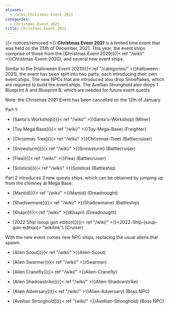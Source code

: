 ```yaml
---
aliases:
  - /wiki/Christmas-Event-2021
categories:
  - Christmas Event 2021
title: Christmas Event 2021
---
```


{{< notices/removed >}} **Christmas Event 2021** is a limited time event that was held on the 25th of December, 2021. This year, the event ships comprise of those from the [Christmas Event 2020]({{< ref "/wiki/" >}}Christmas-Event-2020), and several new event ships.

Similar to the [Halloween Event 2021]({{< ref "/categories/" >}}halloween-2021), the event has been split into two parts, each introducing their own event ships. The new NPCs that are introduced also drop Snowflakes, which are required to build the event ships. The Avellian Stronghold also drops 1 Blueprint A and Blueprint B, which are needed for future event quests

Note: the Christmas 2021 Event has been cancelled on the 12th of January

Part 1:

- [Santa's Workshop]({{< ref "/wiki/" >}}Santa's-Workshop) (Miner)

- [Toy Mega Base]({{< ref "/wiki/" >}}Toy-Mega-Base) (Freighter)

- [Christmas Tree]({{< ref "/wiki/" >}}Christmas-Tree) (Battlecruiser)

- [Snowsturm]({{< ref "/wiki/" >}}Snowsturm) (Battlecruiser)

- [Flea]({{< ref "/wiki/" >}}Flea) (Battlecruiser)

- [Solstice]({{< ref "/wiki/" >}}Solstice) (Battleship)

Part 2 introduces 3 new quests ships, which can be obtained by jumping up from the chimney at Mega Base:

- [Mantid]({{< ref "/wiki/" >}}Mantid) (Dreadnought)

- [Shadowmane]({{< ref "/wiki/" >}}Shadowmane) (Battleship)

- [Khapri]({{< ref "/wiki/" >}}Khapri) (Dreadnought)

- [2022 Ship (soup gon edition)]({{< ref "/wiki/" >}}<2022-Ship-(soup-gon-edition)> "wikilink") (Cruiser)

With the new event comes new NPC ships, replacing the usual aliens that spawn:

- [Alien Scout]({{< ref "/wiki/" >}}Alien-Scout)

- [Alien Swarmer]({{< ref "/wiki/" >}}Swarmer)

- [Alien Cranefly]({{< ref "/wiki/" >}}Alien-Cranefly)

- [Alien Shadowstrike]({{< ref "/wiki/" >}}Alien-Shadowstrike)

- [Alien Adversary]({{< ref "/wiki/" >}}Alien-Adversary) (Boss NPC)

- [Avellian Stronghold]({{< ref "/wiki/" >}}Avellian-Stronghold) (Boss NPC)
